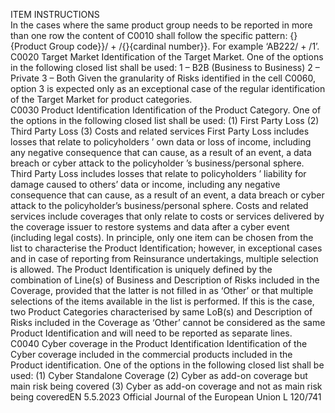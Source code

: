  
ITEM  INSTRUCTIONS  
In the cases where the same product group needs to be reported in more than one 
row the content of C0010 shall follow the specific pattern: 
{}{Product Group code}}/ + /{}{cardinal number}}. For example ‘AB222/ + /1’.  
C0020  Target Market  Identification of the Target Market. One of the options in the following closed list 
shall be used: 
1 – B2B (Business to Business) 
2 – Private 
3 – Both 
Given the granularity of Risks identified in the cell C0060, option 3 is expected 
only as an exceptional case of the regular identification of the Target Market for 
product categories.  
C0030  Product Identification  Identification of the Product Category. One of the options in the following closed 
list shall be used: 
(1) First Party Loss 
(2) Third Party Loss 
(3) Costs and related services 
First Party Loss includes losses that relate to policyholders ’ own data or loss of 
income, including any negative consequence that can cause, as a result of an 
event, a data breach or cyber attack to the policyholder ’s business/personal sphere. 
Third Party Loss includes losses that relate to policyholders ’ liability for damage 
caused to others’ data or income, including any negative consequence that can 
cause, as a result of an event, a data breach or cyber attack to the policyholder’s 
business/personal sphere. 
Costs and related services include coverages that only relate to costs or services 
delivered by the coverage issuer to restore systems and data after a cyber event 
(including legal costs). 
In principle, only one item can be chosen from the list to characterise the Product 
Identification; however, in exceptional cases and in case of reporting from 
Reinsurance undertakings, multiple selection is allowed. 
The Product Identification is uniquely defined by the combination of Line(s) of 
Business and Description of Risks included in the Coverage, provided that the 
latter is not filled in as ‘Other’ or that multiple selections of the items available in 
the list is performed. If this is the case, two Product Categories characterised by 
same LoB(s) and Description of Risks included in the Coverage as ‘Other’ cannot 
be considered as the same Product Identification and will need to be reported as 
separate lines.  
C0040  Cyber coverage in the Product 
Identification  Identification of the Cyber coverage included in the commercial products included 
in the Product identification. One of the options in the following closed list shall 
be used: 
(1) Cyber Standalone Coverage 
(2) Cyber as add-on coverage but main risk being covered 
(3) Cyber as add-on coverage and not as main risk being coveredEN  5.5.2023 Official Journal of the European Union L 120/741